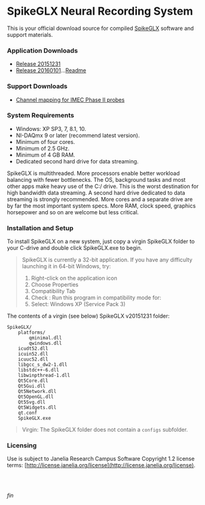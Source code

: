 SpikeGLX Neural Recording System
==========================

This is your official download source for compiled
[SpikeGLX](https://github.com/billkarsh/SpikeGLX.git)
software and support materials.

### Application Downloads

* [Release 20151231](App/Release_v20151231.zip)
* [Release 20160101](App/Release_v20160101.zip)...[Readme](Readme/Readme_v20160101.txt)

### Support Downloads

* [Channel mapping for IMEC Phase II probes](Support/PhaseII_Mapping.zip)

### System Requirements

* Windows: XP SP3, 7, 8.1, 10.
* NI-DAQmx 9 or later (recommend latest version).
* Minimum of four cores.
* Minimum of 2.5 GHz.
* Minimum of 4 GB RAM.
* Dedicated second hard drive for data streaming.

SpikeGLX is multithreaded. More processors enable better workload
balancing with fewer bottlenecks. The OS, background tasks and most other
apps make heavy use of the C:/ drive. This is the worst destination for
high bandwidth data streaming. A second hard drive dedicated to data
streaming is strongly recommended. More cores and a separate drive are
by far the most important system specs. More RAM, clock speed, graphics
horsepower and so on are welcome but less critical.

### Installation and Setup

To install SpikeGLX on a new system, just copy a virgin SpikeGLX folder
to your C-drive and double click SpikeGLX.exe to begin.

> SpikeGLX is currently a 32-bit application. If you have any difficulty
launching it in 64-bit Windows, try:
>
> 1. Right-click on the application icon
> 2. Choose Properties
> 3. Compatibility Tab
> 4. Check : Run this program in compatibility mode for:
> 5. Select: Windows XP (Service Pack 3)

The contents of a virgin (see below) SpikeGLX v20151231 folder:

```
SpikeGLX/
    platforms/
        qminimal.dll
        qwindows.dll
    icudt52.dll
    icuin52.dll
    icuuc52.dll
    libgcc_s_dw2-1.dll
    libstdc++-6.dll
    libwinpthread-1.dll
    Qt5Core.dll
    Qt5Gui.dll
    Qt5Network.dll
    Qt5OpenGL.dll
    Qt5Svg.dll
    Qt5Widgets.dll
    qt.conf
    SpikeGLX.exe
```

>Virgin: The SpikeGLX folder does not contain a `configs` subfolder.

### Licensing

Use is subject to Janelia Research Campus Software Copyright 1.2 license terms:
[http://license.janelia.org/license](http://license.janelia.org/license).

<br/>
<br/>

_fin_


